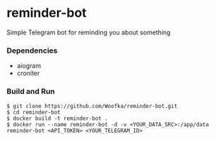 # reminder-bot

Simple Telegram bot for reminding you about something

### Dependencies
- aiogram
- croniter

### Build and Run
```
$ git clone https://github.com/Woofka/reminder-bot.git
$ cd reminder-bot
$ docker build -t reminder-bot .
$ docker run --name reminder-bot -d -v <YOUR_DATA_SRC>:/app/data reminder-bot <API_TOKEN> <YOUR_TELEGRAM_ID>
```
